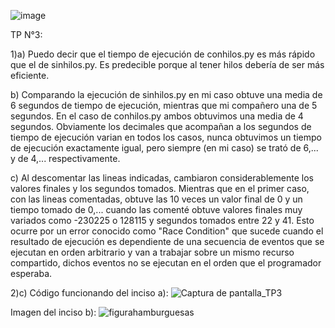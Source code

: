 ![image](https://github.com/SantinoGullacci/ASO2024TPs/assets/166406463/4d25bef9-e7f8-4a90-9fce-8c10e29ea687)


TP N°3:


1)a) Puedo decir que el tiempo de ejecución de conhilos.py es más rápido que el de sinhilos.py. Es predecible porque al tener hilos debería de ser más eficiente.


b) Comparando la ejecución de sinhilos.py en mi caso obtuve una media de 6 segundos de tiempo de ejecución, mientras que mi compañero una de 5 segundos. En el caso de conhilos.py ambos obtuvimos una media de 4 segundos. Obviamente los decimales que acompañan a los segundos de tiempo de ejecución varian en todos los casos, nunca obtuvimos un tiempo de ejecución exactamente igual, pero siempre (en mi caso) se trató de 6,... y de 4,... respectivamente.


c) Al descomentar las lineas indicadas, cambiaron considerablemente los valores finales y los segundos tomados. Mientras que en el primer caso, con las lineas comentadas, obtuve las 10 veces un valor final de 0 y un tiempo tomado de 0,... cuando las comenté obtuve valores finales muy variados como -230225 o 128115 y segundos tomados entre 22 y 41. Esto ocurre por un error conocido como "Race Condition" que sucede cuando el resultado de ejecución es dependiente de una secuencia de eventos que se ejecutan en orden arbitrario y van a trabajar sobre un mismo recurso compartido, dichos eventos no se ejecutan en el orden que el programador esperaba.


2)c) Código funcionando del inciso a):
![Captura de pantalla_TP3](https://github.com/SantinoGullacci/ASO2024TPs/assets/166406463/369f7ac2-4f7d-424f-963b-da05c6634af6)


Imagen del inciso b):
![figurahamburguesas](https://github.com/SantinoGullacci/ASO2024TPs/assets/166406463/9c984cfd-d826-4fee-9c61-b3a561e20267)
